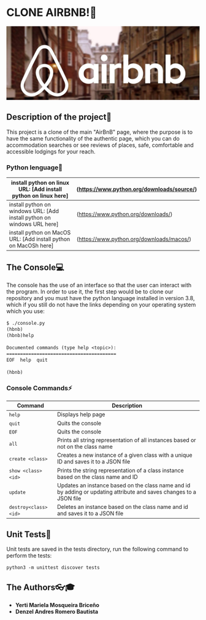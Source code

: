 # CLONE AIRBNB!:space_invader:
![logo de mi proyecto](Images/airbnb.jpg)

## Description of the project:book:

This project is a clone of the main "AirBnB" page, 
where the purpose is to have the same functionality of the authentic page,
which you can do accommodation searches or see reviews
of places, safe, comfortable and accessible lodgings for your reach.

### Python lenguage:snake:
|  install python on linux URL: [Add install python on linux here] | (https://www.python.org/downloads/source/) |
| -------  | ----------- |
| install python on windows URL: [Add install python on windows URL here] | (https://www.python.org/downloads/) |
| install python on MacOS URL: [Add install python on MacOSh here] | (https://www.python.org/downloads/macos/) |

## The Console:computer:
The console has the use of an interface so that the user can interact with the program. In order to use it, the first step would be to clone our repository and you must have the python language installed in version 3.8, which if you still do not have the links depending on your operating system which you use:

```
$ ./console.py
(hbnb)
(hbnb)help

Documented commands (type help <topic>):
========================================
EOF  help  quit

(hbnb)
```

### Console Commands:zap:
| Command   | Description |
| -------  | ----------- |
| `help`   | Displays help page |
| `quit`   | Quits the console |
| `EOF`   | Quits the console |
| `all`   | Prints all string representation of all instances based or not on the class name |
| `create <class>`   | Creates a new instance of a given class with a unique ID and saves it to a JSON file |
| `show <class> <id>`   | Prints the string representation of a class instance based on the class name and ID|
| `update`   | Updates an instance based on the class name and id by adding or updating attribute and saves changes to a JSON file |
| `destroy<class><id>`  | Deletes an instance based on the class name and id and saves it to a JSON file |


## Unit Tests:new_moon_with_face:
Unit tests are saved in the tests directory, run the following command to perform the tests:
```
python3 -m unittest discover tests
```

## The Authors:eyeglasses::mortar_board:
- **Yerti Mariela Mosqueira Briceño**
- **Denzel Andres Romero Bautista**
